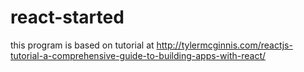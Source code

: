 # react-started
this program is based on tutorial at http://tylermcginnis.com/reactjs-tutorial-a-comprehensive-guide-to-building-apps-with-react/
